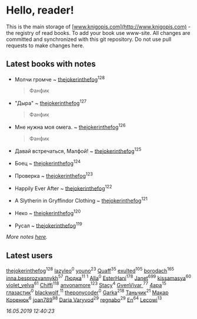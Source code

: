 # Hello, reader!
This is the main storage of [www.knigopis.com](http://www.knigopis.com) - the registry of read books.
To add your book use www-site. All changes are committed and synchronized with this git repository.
Do not use pull requests to make changes here.


## Latest books with notes
* Молчи громче ~ [thejokerinthefog](users/317/317244423-vkontakte)<sup>128</sup>
    > Фанфик

* "Дыра" ~ [thejokerinthefog](users/317/317244423-vkontakte)<sup>127</sup>
    > Фанфик

* Мне нужна моя омега. ~ [thejokerinthefog](users/317/317244423-vkontakte)<sup>126</sup>
    > Фанфик

* Давай встречаться, Малфой! ~ [thejokerinthefog](users/317/317244423-vkontakte)<sup>125</sup>

* Боец ~ [thejokerinthefog](users/317/317244423-vkontakte)<sup>124</sup>

* Проверка ~ [thejokerinthefog](users/317/317244423-vkontakte)<sup>123</sup>

* Happily Ever After ~ [thejokerinthefog](users/317/317244423-vkontakte)<sup>122</sup>

* A Slytherin in Gryffindor Clothing ~ [thejokerinthefog](users/317/317244423-vkontakte)<sup>121</sup>

* Неко ~ [thejokerinthefog](users/317/317244423-vkontakte)<sup>120</sup>

* Русал ~ [thejokerinthefog](users/317/317244423-vkontakte)<sup>119</sup>


_More notes [here](latest_books_with_notes.md)._


## Latest users
[thejokerinthefog](users/317/317244423-vkontakte)<sup>128</sup> 
[lazyleo](users/116/116845519572391639637-google)<sup>0</sup> 
[youno](users/302/302928912-vkontakte)<sup>23</sup> 
[Quaff](users/122/12267158-vkontakte)<sup>35</sup> 
[exulted](users/100/100599204551896265722-google)<sup>105</sup> 
[borodach](users/157/15706320-vkontakte)<sup>165</sup> 
[inna.besprozvannykh](users/733/73323849-yandex)<sup>57</sup> 
[Людка](users/111/111038749-vkontakte)<sup>11</sup> 
[](users/114/114792281744850455512-google)<sup>1</sup> 
[Alla](users/103/103352250712959229257-google)<sup>0</sup> 
[EsterHani](users/305/30558181-vkontakte)<sup>178</sup> 
[Janet](users/108/108113656204404967440-google)<sup>699</sup> 
[kissamasya](users/684/68439978-vkontakte)<sup>60</sup> 
[violet_velva](users/116/116961712580551399099-google)<sup>61</sup> 
[Chiffi](users/105/105831994080785626680-google)<sup>118</sup> 
[anvonamore](users/595/5957175-vkontakte)<sup>123</sup> 
[Stacy](users/309/30902475-vkontakte)<sup>4</sup> 
[GvenVivar ](users/158/158266434925901-facebook)<sup>77</sup> 
[4apa](users/117/117392596378069249667-google)<sup>15</sup> 
[глазастик](users/115/115257673890455357280-google)<sup>0</sup> 
[blackwolf ](users/236/236639644-vkontakte)<sup>11</sup> 
[theponycoder](users/195/195144442-vkontakte)<sup>0</sup> 
[Garka](users/115/115753719718250012620-google)<sup>218</sup> 
[Таньчик](users/209/2096581563762610-facebook)<sup>21</sup> 
[Макар Коренюк](users/126/126368737-vkontakte)<sup>6</sup> 
[joan789](users/240/2401650-vkontakte)<sup>98</sup> 
[Daria Varyvod](users/829/829893410524253-facebook)<sup>29</sup> 
[regnabo](users/870/870059322-yandex)<sup>29</sup> 
[En](users/333/333646551-vkontakte)<sup>64</sup> 
[Lecowi](users/521/521873425-vkontakte)<sup>13</sup> 


_16.05.2019 12:40:23_
